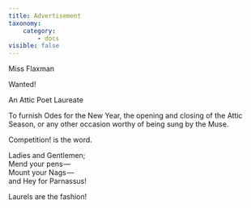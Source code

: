 ```yaml
---
title: Advertisement
taxonomy:
    category:
        - docs
visible: false
---
```


<div class="author">Miss Flaxman</div>

<div class="center" markdown="1">

<span class="title">Wanted!</span>

An Attic Poet Laureate  

To furnish Odes for the New Year, the opening and closing of the Attic Season, or any other occasion worthy of being sung by the Muse.  

Competition! is the word.  

Ladies and Gentlemen;  
Mend your pens —   
Mount your Nags —   
and Hey for Parnassus!

Laurels are the fashion!

</div>